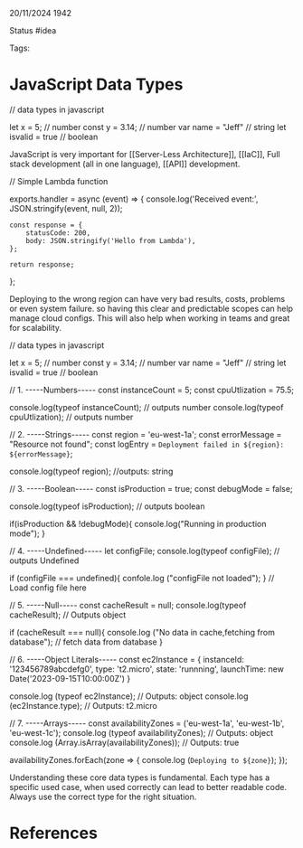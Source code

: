 20/11/2024 1942

Status #idea

Tags:

# JavaScript Data Types

// data types in javascript

let x = 5; // number
const y = 3.14; // number
var name = "Jeff" // string 
let isvalid = true // boolean

JavaScript is very important for [[Server-Less Architecture]], [[IaC]], Full stack development (all in one language), [[API]] development.

// Simple Lambda function 

exports.handler = async (event) => {
    console.log('Received event:', JSON.stringify(event, null, 2));

    const response = {
        statusCode: 200,
        body: JSON.stringify('Hello from Lambda'),
    };

    return response;
};


Deploying to the wrong region can have very bad results, costs, problems or even system failure. so having this clear and predictable scopes can help manage cloud configs. This will also help when working in teams and great for scalability.

// data types in javascript

let x = 5; // number
const y = 3.14; // number
var name = "Jeff" // string 
let isvalid = true // boolean

// 1. -----Numbers-----
const instanceCount = 5;
const cpuUtlization = 75.5;

console.log(typeof instanceCount); // outputs number
console.log(typeof cpuUtlization); // outputs number

// 2. -----Strings-----
const region = 'eu-west-1a';
const errorMessage = "Resource not found";
const logEntry = `Deployment failed in ${region}: ${errorMessage}`;

console.log(typeof region); //outputs: string 

// 3. -----Boolean-----
const isProduction = true;
const debugMode = false;

console.log(typeof isProduction); // outputs boolean

if(isProduction && !debugMode){
    console.log("Running in production mode");
}

// 4. -----Undefined-----
let configFile;
console.log(typeof configFile); // outputs Undefined 

if (configFile === undefined){
    confole.log ("configFile not loaded");
} // Load config file here

// 5. -----Null-----
const cacheResult = null;
console.log(typeof cacheResult); // Outputs object

if (cacheResult === null){
    console.log ("No data in cache,fetching from database");
    // fetch data from database
}

// 6. -----Object Literals-----
const ec2Instance = {
    instanceId: '123456789abcdefg0',
    type: 't2.micro',
    state: 'runnning',
    launchTime: new Date('2023-09-15T10:00:00Z')
}

console.log (typeof ec2Instance); // Outputs: object
console.log (ec2Instance.type); // Outputs: t2.micro

// 7. -----Arrays-----
const availabilityZones = ('eu-west-1a', 'eu-west-1b', 'eu-west-1c');
console.log (typeof availabilityZones); // Outputs: object
console.log (Array.isArray(availabilityZones)); // Outputs: true

availabilityZones.forEach(zone => {
    console.log (`Deploying to ${zone}`);
});

Understanding these core data types is fundamental. Each type has a specific used case, when used correctly can lead to better readable code.
Always use the correct type for the right situation.






# References
